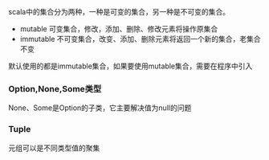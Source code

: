 scala中的集合分为两种，一种是可变的集合，另一种是不可变的集合。
* mutable 可变集合，修改，添加、删除、修改元素将操作原集合
* immutable 不可变集合，改变、添加、删除元素将返回一个新的集合，老集合不变

默认使用的都是immutable集合，如果要使用mutable集合，需要在程序中引入

### Option,None,Some类型
None、Some是Option的子类，它主要解决值为null的问题

### Tuple
元组可以是不同类型值的聚集